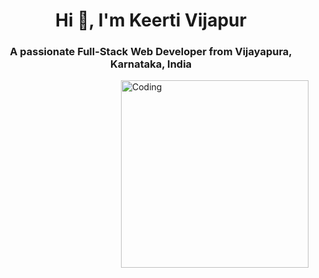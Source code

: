 <h1 align="center">Hi 👋, I'm Keerti Vijapur</h1>
<h3 align="center">A passionate Full-Stack Web Developer from Vijayapura, Karnataka, India</h3>

<img align="right" alt="Coding" width="300" src="...">

